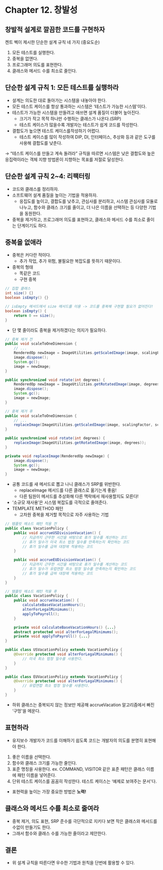 # Chapter 12. 창발성

## 창발적 설계로 깔끔한 코드를 구현하자

켄트 벡이 제시한 단순한 설계 규칙 네 가지 (중요도순)

1. 모든 테스트를 실행한다.
2. 중복을 없앤다.
3. 프로그래머 의도를 표현한다.
4. 클래스와 메서드 수를 최소로 줄인다.

## 단순한 설계 규칙 1: 모든 테스트를 실행하라

- 설계는 의도한 대로 돌아가는 시스템을 내놓아야 한다.
- 모든 테스트 케이스를 항상 통과하는 시스템은 ‘테스트가 가능한 시스템'이다.
- 테스트가 가능한 시스템을 만들려고 애쓰면 설계 품질이 더불어 높아진다.
    - 크기가 작고 목적 하나만 수행하는 클래스가 나온다.(SRP)
    - 테스트 케이스가 많을수록 개발자는 테스트가 쉽게 코드를 작성한다.
- 결합도가 높으면 테스트 케이스를작성하기 어렵다.
    - 테스트 케이스를 많이 작성하여 DIP, DI, 인터페이스, 추상화 등과 같은 도구를 사용해 결합도를 낮춘다.

→ “테스트 케이스를 만들고 계속 돌려라” 규칙을 따르면 시스템은 낮은 결합도와 높은 응집력이라는 객체 지향 방법론이 지향하는 목표를 저절로 달성한다.

## 단순한 설계 규칙 2~4: 리팩터링

- 코드와 클래스를 정리하자.
- 소프트웨어 설계 품질을 높이는 기법을 적용하자.
    - 응집도를 높이고, 결합도를 낮추고, 관심사를 분리하고, 시스템 관심사를 모듈로 나누고, 함수와 클래스 크기를 줄이고, 더 나은 이름을 선택하는 등 다양한 기법을 동원한다.
- 중복을 제거하고, 프로그래머 의도를 표현하고, 클래스와 메서드 수를 최소로 줄이는 단계이기도 하다.

## 중복을 없애라

- 중복은 커다란 적이다.
    - 추가 작업, 추가 위험, 불필요한 복잡도를 뜻하기 때문이다.
- 중복의 형태
    - 똑같은 코드
    - 구현 중복

```java
// 집합 클래스
int size() {}
boolean isEmpty() {}

// isEmpty 메서드에서 size 메서드를 이용 -> 코드를 중복해 구현할 필요가 없어진다!
boolean isEmpty() {
	return 0 == size();
}
```

- 단 몇 줄이라도 중복을 제거하겠다는 의지가 필요하다.

```java
// 중복 제거 전
public void scaleToOneDimension {
	// ...
	RenderedOp newImage = ImageUtilities.getScaledImage(image, scalingFactor, scalingFactor);
	image.dispose();
	System.gc();
	image = newImage;
}

public synchronized void rotate(int degrees) {
	RenderedOp newImage = ImageUtilities.getRotatedImage(image, degrees);
	image.dispose();
	System.gc();
	image = newImage;
}
```

```java
// 중복 제거 후
public void scaleToOneDimension {
	// ...
	replaceImage(ImageUtilities.getScaledImage(image, scalingFactor, scalingFactor));
}

public synchronized void rotate(int degrees) {
	replaceImage(ImageUtilities.getRotatedImage(image, degrees));
}

private void replaceImage(RenderedOp newImage) {
	image.dispose();
	System.gc();
	image = newImage;
}
```

- 공통 코드를 새 메서드로 뽑고 나니 클래스가 SRP를 위반한다.
    - replaceImage 메서드를 다른 클래스로 옮기는게 좋음!
    - 다른 팀원이 메서드를 추상화해 다른 맥락에서 재사용할지도 모른다!
- ‘소규모 재사용’은 시스템 복잡도를 극적으로 줄여준다.
- TEMPLATE METHOD 패턴
    - 고차원 중복을 제거할 목적으로 자주 사용하는 기법

```java
// 템플릿 메소드 패턴 적용 전
public class VacationPolicy {
	public void accrueUSDivisionVacation() {
		// 지금까지 근무한 시간을 바탕으로 휴가 일수를 계산하는 코드
		// 휴가 일수가 미국 최소 법정 일수를 만족하는지 확인하는 코드
		// 휴가 일수를 급혀 대장에 적용하는 코드
	}

	public void accrueEUDivisionVacation() {
		// 지금까지 근무한 시간을 바탕으로 휴가 일수를 계산하는 코드
		// 휴가 일수가 유럽연합 최소 법정 일수를 만족하는지 확인하는 코드
		// 휴가 일수를 급혀 대장에 적용하는 코드
	}
}
```

```java
// 템플릿 메소드 패턴 적용 후
public class VacationPolicy {
	public void accrueVacation() {
		calculateBaseVacationHours();
		alterForLegalMinimums();
		applyToPayroll();
	}

	private void calculateBaseVacationHours() {...}
	abstract protected void alterForLegalMinimums();
	private void applyToPayroll() {...}
}

public class USVacationPolicy extends VacationPolicy {
	@Override protected void alterForLegalMinimums() {
		// 미국 최소 법정 일수를 사용한다.
	}
}

public class EUVacationPolicy extends VacationPolicy {
	@Override protected void alterForLegalMinimums() {
		// 유럽연합 최소 법정 일수를 사용한다.
	}
}
```

- 하위 클래스는 중복되지 않는 정보만 제공해 accrueVacation 알고리즘에서 빠진 ‘구멍'을 메운다.

## 표현하라

- 유지보수 개발자가 코드를 이해하기 쉽도록 코드는 개발자의 의도를 분명히 표현해야 한다.
1. 좋은 이름을 선택한다.
2. 함수와 클래스 크기를 가능한 줄인다.
3. 표준 명칭을 사용한다. ex. COMMAND, VISITOR 같은 표준 패턴은 클래스 이름에 패턴 이름을 넣어준다.
4. 단위 테스트 케이스를 꼼꼼히 작성한다. 테스트 케이스는 ‘예제로 보여주는 문서'다.
- 표현력을 높이는 가장 중요한 방법은 **노력!**

## 클래스와 메서드 수를 최소로 줄여라

- 중복 제거, 의도 표현, SRP 준수를 극단적으로 지키다 보면 작은 클래스와 메서드를 수없이 만들기도 한다.
- 그래서 함수와 클래스 수를 가능한 줄이라고 제안한다.

## 결론

- 위 설계 규칙을 따른다면 우수한 기법과 원칙을 단번에 활용할 수 있다.
